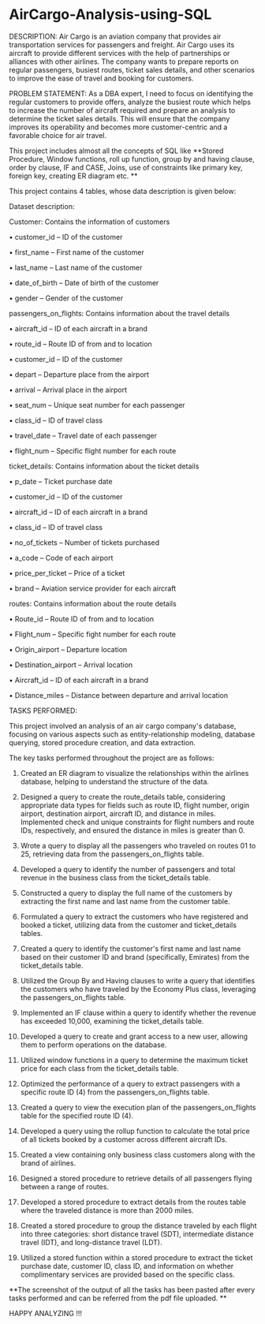 # AirCargo-Analysis-using-SQL

DESCRIPTION: Air Cargo is an aviation company that provides air transportation services for passengers and freight. Air Cargo uses its aircraft to provide different services with the help of partnerships or alliances with other airlines. The company wants to prepare reports on regular passengers, busiest routes, ticket sales details, and other scenarios to improve the ease of travel and booking for customers.

PROBLEM STATEMENT: As a DBA expert, I need to focus on identifying the regular customers to provide offers, analyze the busiest route which helps to increase the number of aircraft required and prepare an analysis to determine the ticket sales details. This will ensure that the company improves its operability and becomes more customer-centric and a favorable choice for air travel.

This project includes almost all the concepts of SQL like **Stored Procedure, Window functions, roll up function, group by and having clause, order by  clause, IF and CASE, Joins, use of constraints like primary key, foreign key, creating ER diagram etc. **

This project contains 4 tables, whose data description is given below:

Dataset description:

Customer: Contains the information of customers

•	customer_id – ID of the customer

•	first_name – First name of the customer

•	last_name – Last name of the customer 

•	date_of_birth – Date of birth of the customer

•	gender – Gender of the customer
 
passengers_on_flights: Contains information about the travel details

•	aircraft_id – ID of each aircraft in a brand

•	route_id – Route ID of from and to location

•	customer_id – ID of the customer

•	depart – Departure place from the airport

•	arrival – Arrival place in the airport

•	seat_num – Unique seat number for each passenger

•	class_id – ID of travel class

•	travel_date – Travel date of each passenger

•	flight_num – Specific flight number for each route

 
 
ticket_details: Contains information about the ticket details

•	p_date – Ticket purchase date

•	customer_id – ID of the customer

•	aircraft_id – ID of each aircraft in a brand

•	class_id – ID of travel class

•	no_of_tickets – Number of tickets purchased

•	a_code – Code of each airport

•	price_per_ticket – Price of a ticket

•	brand – Aviation service provider for each aircraft

 
routes: Contains information about the route details

•	Route_id – Route ID of from and to location

•	Flight_num – Specific fight number for each route

•	Origin_airport – Departure location

•	Destination_airport – Arrival location

•	Aircraft_id – ID of each aircraft in a brand

•	Distance_miles – Distance between departure and arrival location



TASKS PERFORMED:

This project involved an analysis of an air cargo company's database, focusing on various aspects such as entity-relationship modeling, database querying, stored procedure creation, and data extraction. 

The key tasks performed throughout the project are as follows:

1.	Created an ER diagram to visualize the relationships within the airlines database, helping to understand the structure of the data.

2.	Designed a query to create the route_details table, considering appropriate data types for fields such as route ID, flight number, origin airport, destination airport, aircraft ID, and distance in miles. Implemented check and unique constraints for flight numbers and route IDs, respectively, and ensured the distance in miles is greater than 0.

3.	Wrote a query to display all the passengers who traveled on routes 01 to 25, retrieving data from the passengers_on_flights table.

4.	Developed a query to identify the number of passengers and total revenue in the business class from the ticket_details table.

5.	Constructed a query to display the full name of the customers by extracting the first name and last name from the customer table.

6.	Formulated a query to extract the customers who have registered and booked a ticket, utilizing data from the customer and ticket_details tables.

7.	Created a query to identify the customer's first name and last name based on their customer ID and brand (specifically, Emirates) from the ticket_details table.

8.	Utilized the Group By and Having clauses to write a query that identifies the customers who have traveled by the Economy Plus class, leveraging the passengers_on_flights table.

9.	Implemented an IF clause within a query to identify whether the revenue has exceeded 10,000, examining the ticket_details table.

10.	Developed a query to create and grant access to a new user, allowing them to perform operations on the database.

11.	Utilized window functions in a query to determine the maximum ticket price for each class from the ticket_details table.

12.	Optimized the performance of a query to extract passengers with a specific route ID (4) from the passengers_on_flights table.

13.	Created a query to view the execution plan of the passengers_on_flights table for the specified route ID (4).

14.	Developed a query using the rollup function to calculate the total price of all tickets booked by a customer across different aircraft IDs.

15.	Created a view containing only business class customers along with the brand of airlines.

16.	Designed a stored procedure to retrieve details of all passengers flying between a range of routes.

17.	Developed a stored procedure to extract details from the routes table where the traveled distance is more than 2000 miles.

18.	Created a stored procedure to group the distance traveled by each flight into three categories: short distance travel (SDT), intermediate distance travel (IDT), and long-distance travel (LDT).

19.	Utilized a stored function within a stored procedure to extract the ticket purchase date, customer ID, class ID, and information on whether complimentary services are provided based on the specific class.

**The screenshot of the output of all the tasks has been pasted after every tasks performed and can be referred from the pdf file uploaded.
**

HAPPY ANALYZING !!!


